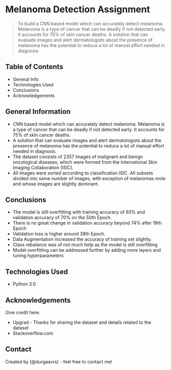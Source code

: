 # Melanoma Detection Assignment
> To build a CNN based model which can accurately detect melanoma. Melanoma is a type of cancer that can be deadly if not detected early. It accounts for 75% of skin cancer deaths. A solution that can evaluate images and alert dermatologists about the presence of melanoma has the potential to reduce a lot of manual effort needed in diagnosis


## Table of Contents
* General Info
* Technologies Used
* Conclusions
* Acknowledgements

## General Information
- CNN based model which can accurately detect melanoma. Melanoma is a type of cancer that can be deadly if not detected early. It accounts for 75% of skin cancer deaths.
- A solution that can evaluate images and alert dermatologists about the presence of melanoma has the potential to reduce a lot of manual effort needed in diagnosis. 
- The dataset consists of 2357 images of malignant and benign oncological diseases, which were formed from the International Skin Imaging Collaboration (ISIC).
- All images were sorted according to classification ISIC. All subsets divided into same number of images, with exception of melanomas mole and whose images are slightly dominant.


## Conclusions

- The model is still overfitting with training accuracy of 93% and validation accuracy of 70% on the 50th Epoch.
- There is no great change in validation accuracy beyond 74% after 19th Epoch
- Validation loss is higher around 38th Epoch.
- Data Augmentation increased the accuracy of training set slightly. 
- Class rebalance was of not much help as the model is still overfitting
- Model overfitting can be addressed further by adding more layers and tuning hyperparameters


## Technologies Used
- Python 3.0


## Acknowledgements
Give credit here.
- Upgrad - Thanks for sharing the dataset and details related to the dataset
- Stackoverflow.com 

## Contact
Created by [@durgaavrs] - feel free to contact me!
